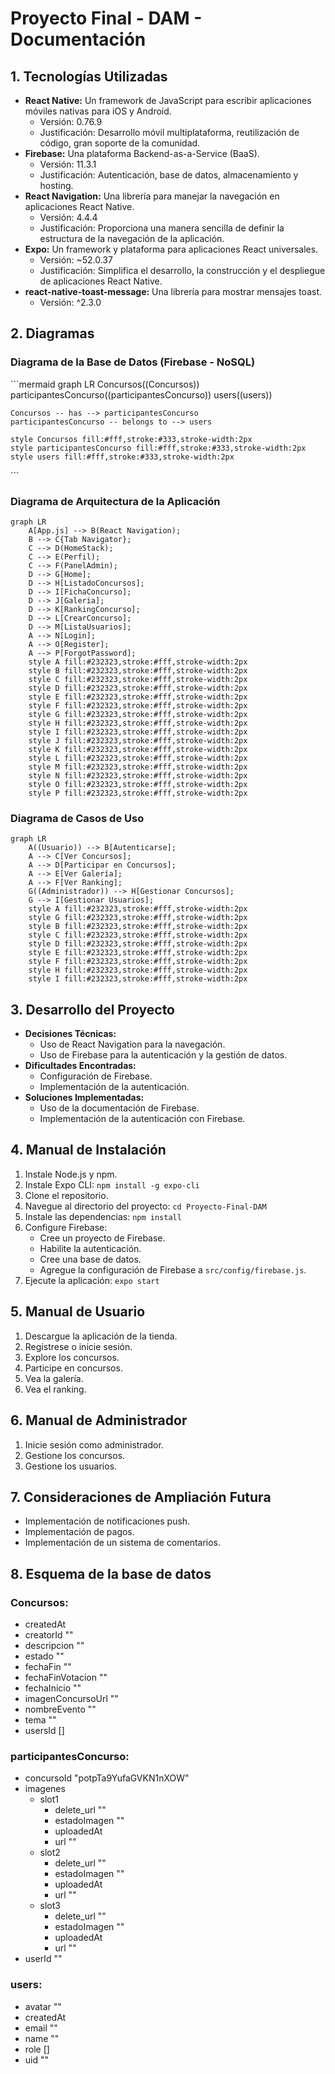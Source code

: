 # Proyecto Final - DAM - Documentación

## 1. Tecnologías Utilizadas

*   **React Native:** Un framework de JavaScript para escribir aplicaciones móviles nativas para iOS y Android.
    *   Versión: 0.76.9
    *   Justificación: Desarrollo móvil multiplataforma, reutilización de código, gran soporte de la comunidad.
*   **Firebase:** Una plataforma Backend-as-a-Service (BaaS).
    *   Versión: 11.3.1
    *   Justificación: Autenticación, base de datos, almacenamiento y hosting.
*   **React Navigation:** Una librería para manejar la navegación en aplicaciones React Native.
    *   Versión: 4.4.4
    *   Justificación: Proporciona una manera sencilla de definir la estructura de la navegación de la aplicación.
*   **Expo:** Un framework y plataforma para aplicaciones React universales.
    *   Versión: ~52.0.37
    *   Justificación: Simplifica el desarrollo, la construcción y el despliegue de aplicaciones React Native.
*   **react-native-toast-message:** Una librería para mostrar mensajes toast.
    *   Versión: ^2.3.0

## 2. Diagramas

### Diagrama de la Base de Datos (Firebase - NoSQL)

\`\`\`mermaid
graph LR
    Concursos((Concursos))
    participantesConcurso((participantesConcurso))
    users((users))

    Concursos -- has --> participantesConcurso
    participantesConcurso -- belongs to --> users

    style Concursos fill:#fff,stroke:#333,stroke-width:2px
    style participantesConcurso fill:#fff,stroke:#333,stroke-width:2px
    style users fill:#fff,stroke:#333,stroke-width:2px
\`\`\`

### Diagrama de Arquitectura de la Aplicación

```mermaid
graph LR
    A[App.js] --> B(React Navigation);
    B --> C{Tab Navigator};
    C --> D(HomeStack);
    C --> E(Perfil);
    C --> F(PanelAdmin);
    D --> G[Home];
    D --> H[ListadoConcursos];
    D --> I[FichaConcurso];
    D --> J[Galeria];
    D --> K[RankingConcurso];
    D --> L[CrearConcurso];
    D --> M[ListaUsuarios];
    A --> N[Login];
    A --> O[Register];
    A --> P[ForgotPassword];
    style A fill:#232323,stroke:#fff,stroke-width:2px
    style B fill:#232323,stroke:#fff,stroke-width:2px
    style C fill:#232323,stroke:#fff,stroke-width:2px
    style D fill:#232323,stroke:#fff,stroke-width:2px
    style E fill:#232323,stroke:#fff,stroke-width:2px
    style F fill:#232323,stroke:#fff,stroke-width:2px
    style G fill:#232323,stroke:#fff,stroke-width:2px
    style H fill:#232323,stroke:#fff,stroke-width:2px
    style I fill:#232323,stroke:#fff,stroke-width:2px
    style J fill:#232323,stroke:#fff,stroke-width:2px
    style K fill:#232323,stroke:#fff,stroke-width:2px
    style L fill:#232323,stroke:#fff,stroke-width:2px
    style M fill:#232323,stroke:#fff,stroke-width:2px
    style N fill:#232323,stroke:#fff,stroke-width:2px
    style O fill:#232323,stroke:#fff,stroke-width:2px
    style P fill:#232323,stroke:#fff,stroke-width:2px
```

### Diagrama de Casos de Uso

```mermaid
graph LR
    A((Usuario)) --> B[Autenticarse];
    A --> C[Ver Concursos];
    A --> D[Participar en Concursos];
    A --> E[Ver Galería];
    A --> F[Ver Ranking];
    G((Administrador)) --> H[Gestionar Concursos];
    G --> I[Gestionar Usuarios];
    style A fill:#232323,stroke:#fff,stroke-width:2px
    style G fill:#232323,stroke:#fff,stroke-width:2px
    style B fill:#232323,stroke:#fff,stroke-width:2px
    style C fill:#232323,stroke:#fff,stroke-width:2px
    style D fill:#232323,stroke:#fff,stroke-width:2px
    style E fill:#232323,stroke:#fff,stroke-width:2px
    style F fill:#232323,stroke:#fff,stroke-width:2px
    style H fill:#232323,stroke:#fff,stroke-width:2px
    style I fill:#232323,stroke:#fff,stroke-width:2px
```

## 3. Desarrollo del Proyecto

*   **Decisiones Técnicas:**
    *   Uso de React Navigation para la navegación.
    *   Uso de Firebase para la autenticación y la gestión de datos.
*   **Dificultades Encontradas:**
    *   Configuración de Firebase.
    *   Implementación de la autenticación.
*   **Soluciones Implementadas:**
    *   Uso de la documentación de Firebase.
    *   Implementación de la autenticación con Firebase.

## 4. Manual de Instalación

1.  Instale Node.js y npm.
2.  Instale Expo CLI: `npm install -g expo-cli`
3.  Clone el repositorio.
4.  Navegue al directorio del proyecto: `cd Proyecto-Final-DAM`
5.  Instale las dependencias: `npm install`
6.  Configure Firebase:
    *   Cree un proyecto de Firebase.
    *   Habilite la autenticación.
    *   Cree una base de datos.
    *   Agregue la configuración de Firebase a `src/config/firebase.js`.
7.  Ejecute la aplicación: `expo start`

## 5. Manual de Usuario

1.  Descargue la aplicación de la tienda.
2.  Regístrese o inicie sesión.
3.  Explore los concursos.
4.  Participe en concursos.
5.  Vea la galería.
6.  Vea el ranking.

## 6. Manual de Administrador

1.  Inicie sesión como administrador.
2.  Gestione los concursos.
3.  Gestione los usuarios.

## 7. Consideraciones de Ampliación Futura

*   Implementación de notificaciones push.
*   Implementación de pagos.
*   Implementación de un sistema de comentarios.

## 8. Esquema de la base de datos

### Concursos:
*   createdAt
*   creatorId ""
*   descripcion ""
*   estado ""
*   fechaFin ""
*   fechaFinVotacion ""
*   fechaInicio ""
*   imagenConcursoUrl ""
*   nombreEvento ""
*   tema ""
*   usersId []

### participantesConcurso:
*   concursoId "potpTa9YufaGVKN1nXOW"
*   imagenes
    *   slot1
        *   delete_url ""
        *   estadoImagen ""
        *   uploadedAt
        *   url ""
    *   slot2
        *   delete_url ""
        *   estadoImagen ""
        *   uploadedAt
        *   url ""
    *   slot3
        *   delete_url ""
        *   estadoImagen ""
        *   uploadedAt
        *   url ""
*   userId ""

### users:
*   avatar ""
*   createdAt
*   email ""
*   name ""
*   role []
*   uid ""
